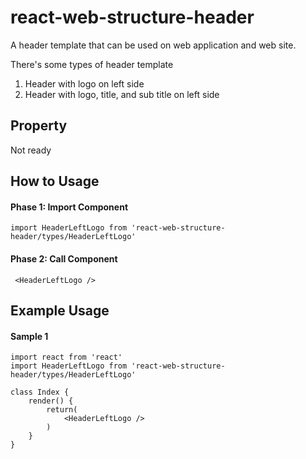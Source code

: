 # react-web-structure-header
A header template that can be used on web application and web site. 

There's some types of header template
1. Header with logo on left side
2. Header with logo, title, and sub title on left side

## Property
Not ready

## How to Usage 
#### Phase 1: Import Component
`import HeaderLeftLogo from 'react-web-structure-header/types/HeaderLeftLogo'`

#### Phase 2:  Call Component
` <HeaderLeftLogo />` 

## Example Usage
#### Sample 1
```
import react from 'react'
import HeaderLeftLogo from 'react-web-structure-header/types/HeaderLeftLogo'

class Index {
    render() {
        return(
            <HeaderLeftLogo />
        )
    }
}
```


